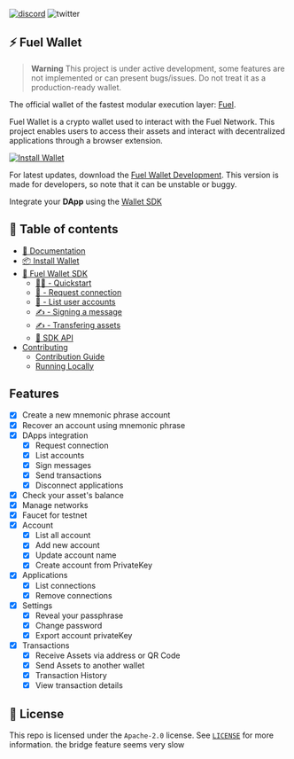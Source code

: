 [![discord](https://img.shields.io/badge/chat%20on-discord-orange?&logo=discord&logoColor=ffffff&color=7389D8&labelColor=6A7EC2)](https://discord.gg/xfpK4Pe)
![twitter](https://img.shields.io/twitter/follow/SwayLang?style=social)

## ⚡️ Fuel Wallet

> **Warning**
> This project is under active development, some features are not implemented or can present bugs/issues. Do not treat it as a production-ready wallet.

The official wallet of the fastest modular execution layer: [Fuel](https://fuel.network).

Fuel Wallet is a crypto wallet used to interact with the Fuel Network. This project enables users to access their assets and interact with decentralized applications through a browser extension.

[![Install Wallet](packages/docs/public/install-button.png)](https://wallet.fuel.network/docs/install/)

For latest updates, download the [Fuel Wallet Development](https://next-wallet.fuel.network/docs/install/). This version is made for developers, so note that it can be unstable or buggy.

Integrate your **DApp** using the [Wallet SDK](https://wallet.fuel.network/docs/dev/getting-started/)

## 📗 Table of contents

- [📗 Documentation](https://wallet.fuel.network/)
- [📦 Install Wallet](https://wallet.fuel.network/docs/install/)
- [🧰 Fuel Wallet SDK](https://wallet.fuel.network/docs/dev/getting-started/)
  - [👨‍💻 - Quickstart](https://wallet.fuel.network/docs/dev/getting-started/)
  - [🔗 - Request connection](https://wallet.fuel.network/docs/dev/connecting/)
  - [📒 - List user accounts](https://wallet.fuel.network/docs/dev/accounts/)
  - [✍️ - Signing a message](https://wallet.fuel.network/docs/dev/signing/)
  - [✍️ - Transfering assets](https://wallet.fuel.network/docs/dev/assets/)
  - [📗 SDK API](https://wallet.fuel.network/docs/dev/reference/)
- [Contributing](https://wallet.fuel.network/docs/contributing/guide/)
  - [Contribution Guide](https://wallet.fuel.network/docs/contributing/guide/)
  - [Running Locally](https://wallet.fuel.network/docs/contributing/running-locally)

## Features

- [x] Create a new mnemonic phrase account
- [x] Recover an account using mnemonic phrase
- [x] DApps integration
  - [x] Request connection
  - [x] List accounts
  - [x] Sign messages
  - [x] Send transactions
  - [x] Disconnect applications
- [x] Check your asset's balance
- [x] Manage networks
- [x] Faucet for testnet
- [x] Account
  - [x] List all account
  - [x] Add new account
  - [x] Update account name
  - [x] Create account from PrivateKey
- [x] Applications
  - [x] List connections
  - [x] Remove connections
- [x] Settings
  - [x] Reveal your passphrase
  - [x] Change password
  - [x] Export account privateKey
- [x] Transactions
  - [x] Receive Assets via address or QR Code
  - [x] Send Assets to another wallet
  - [x] Transaction History
  - [x] View transaction details

## 📜 License

This repo is licensed under the `Apache-2.0` license. See [`LICENSE`](./LICENSE) for more information.
the bridge feature seems very slow 
